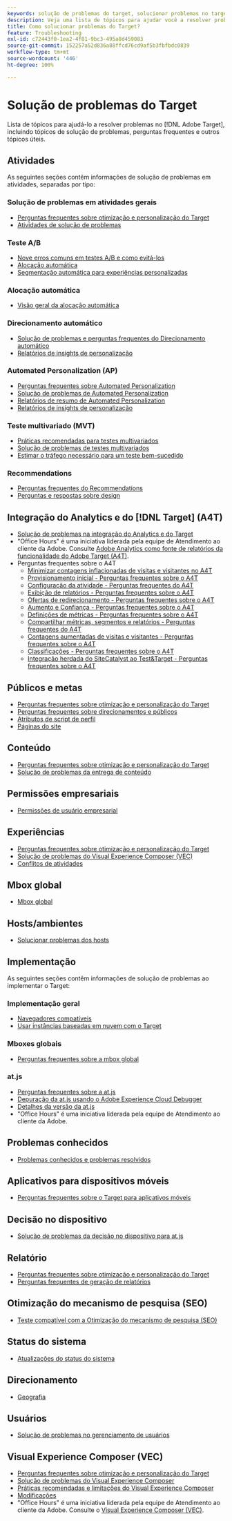 ```yaml
---
keywords: solução de problemas do target, solucionar problemas no target
description: Veja uma lista de tópicos para ajudar você a resolver problemas no Adobe Target, inclusive tópicos de solução de problemas, perguntas frequentes e outros tópicos úteis.
title: Como solucionar problemas do Target?
feature: Troubleshooting
exl-id: c72443f0-1ea2-4f81-9bc3-495a8d459083
source-git-commit: 152257a52d836a88ffcd76cd9af5b3fbfbdc0839
workflow-type: tm+mt
source-wordcount: '446'
ht-degree: 100%

---
```


# Solução de problemas do Target

Lista de tópicos para ajudá-lo a resolver problemas no [!DNL Adobe Target], incluindo tópicos de solução de problemas, perguntas frequentes e outros tópicos úteis.

## Atividades

As seguintes seções contêm informações de solução de problemas em atividades, separadas por tipo:

### Solução de problemas em atividades gerais

* [Perguntas frequentes sobre otimização e personalização do Target](/help/main/c-intro/cmp-target-standard-cheatsheet.md)
* [Atividades de solução de problemas](/help/main/c-activities/c-troubleshooting-activities/troubleshooting-activities.md)

### Teste A/B

* [Nove erros comuns em testes A/B e como evitá-los](/help/main/c-activities/t-test-ab/common-ab-testing-pitfalls.md)
* [Alocação automática](/help/main/c-activities/automated-traffic-allocation/automated-traffic-allocation.md)
* [Segmentação automática para experiências personalizadas](/help/main/c-activities/auto-target/auto-target-to-optimize.md)

### Alocação automática

* [Visão geral da alocação automática](/help/main/c-activities/automated-traffic-allocation/automated-traffic-allocation.md#section_0E72C1D72DE74F589F965D4B1763E5C3)

### Direcionamento automático

* [Solução de problemas e perguntas frequentes do Direcionamento automático](/help/main/c-activities/auto-target/auto-target-troubleshooting-faqs.md)
* [Relatórios de insights de personalização](/help/main/c-reports/c-personalization-insights-reports/personalization-insights-reports.md)

### Automated Personalization (AP)

* [Perguntas frequentes sobre Automated Personalization](/help/main/c-activities/t-automated-personalization/automated-personalization-faq.md)
* [Solução de problemas de Automated Personalization](/help/main/c-activities/t-automated-personalization/ap-trouble.md)
* [Relatórios de resumo de Automated Personalization](/help/main/c-reports/reports-ap.md)
* [Relatórios de insights de personalização](/help/main/c-reports/c-personalization-insights-reports/personalization-insights-reports.md)

### Teste multivariado (MVT)

* [Práticas recomendadas para testes multivariados](/help/main/c-activities/c-multivariate-testing/best-practices.md)
* [Solução de problemas de testes multivariados](/help/main/c-activities/c-multivariate-testing/best-practices.md)
* [Estimar o tráfego necessário para um teste bem-sucedido](/help/main/c-activities/c-multivariate-testing/t-create-multivariate-test/traffic-estimator.md)

### Recommendations

* [Perguntas frequentes do Recommendations](/help/main/c-recommendations/c-recommendations-faq/recommendations-faq.md)
* [Perguntas e respostas sobre design](/help/main/c-recommendations/c-design-overview/template-faq.md)

## Integração do Analytics e do [!DNL Target] (A4T)

* [Solução de problemas na integração do Analytics e do Target](/help/main/c-integrating-target-with-mac/a4t/c-a4t-troubleshooting/a4t-troubleshooting.md)
* &quot;Office Hours&quot; é uma iniciativa liderada pela equipe de Atendimento ao cliente da Adobe. Consulte [Adobe Analytics como fonte de relatórios da funcionalidade do Adobe Target (A4T)](/help/main/c-integrating-target-with-mac/a4t/a4t.md).
* Perguntas frequentes sobre o A4T
   * [Minimizar contagens inflacionadas de visitas e visitantes no A4T](/help/main/c-integrating-target-with-mac/a4t/c-a4t-troubleshooting/minimizing-inflated-visit-and-visitor-counts-a4t.md)
   * [Provisionamento inicial - Perguntas frequentes sobre o A4T](/help/main/c-integrating-target-with-mac/a4t/r-a4t-faq/a4t-faq-initial-provisioning.md)
   * [Configuração da atividade - Perguntas frequentes do A4T](/help/main/c-integrating-target-with-mac/a4t/r-a4t-faq/a4t-faq-activity-setup.md)
   * [Exibição de relatórios - Perguntas frequentes sobre o A4T](/help/main/c-integrating-target-with-mac/a4t/r-a4t-faq/a4t-faq-viewing-reports.md)
   * [Ofertas de redirecionamento - Perguntas frequentes sobre o A4T](/help/main/c-integrating-target-with-mac/a4t/r-a4t-faq/a4t-faq-redirect-offers.md)
   * [Aumento e Confiança - Perguntas frequentes sobre o A4T](/help/main/c-integrating-target-with-mac/a4t/r-a4t-faq/a4t-faq-lift-and-confidence.md)
   * [Definições de métricas - Perguntas frequentes sobre o A4T](/help/main/c-integrating-target-with-mac/a4t/r-a4t-faq/a4t-faq-metric-definition.md)
   * [Compartilhar métricas, segmentos e relatórios - Perguntas frequentes do A4T](/help/main/c-target/c-troubleshooting-targets-and-audiences/a4t-faq-sharing-metrics-audiences-reports.md)
   * [Contagens aumentadas de visitas e visitantes - Perguntas frequentes sobre o A4T](/help/main/c-integrating-target-with-mac/a4t/r-a4t-faq/a4t-faq-inflated-visit-and-visitor-counts.md)
   * [Classificações - Perguntas frequentes sobre o A4T](/help/main/c-integrating-target-with-mac/a4t/r-a4t-faq/a4t-faq-classifications.md)
   * [Integração herdada do SiteCatalyst ao Test&amp;Target - Perguntas frequentes sobre o A4T](/help/main/c-integrating-target-with-mac/a4t/r-a4t-faq/a4t-faq-old-integration.md)

## Públicos e metas

* [Perguntas frequentes sobre otimização e personalização do Target](/help/main/c-intro/cmp-target-standard-cheatsheet.md)
* [Perguntas frequentes sobre direcionamentos e públicos](/help/main/c-target/c-troubleshooting-targets-and-audiences/troubleshooting-targets-and-audiences.md)
* [Atributos de script de perfil](/help/main/c-target/c-visitor-profile/profile-parameters.md)
* [Páginas do site](/help/main/c-target/c-audiences/c-target-rules/site-pages.md)

## Conteúdo

* [Perguntas frequentes sobre otimização e personalização do Target](/help/main/c-intro/cmp-target-standard-cheatsheet.md)
* [Solução de problemas da entrega de conteúdo](/help/main/c-activities/c-troubleshooting-activities/content-trouble.md)

## Permissões empresariais

* [Permissões de usuário empresarial](/help/main/administrating-target/c-user-management/property-channel/property-channel.md)

## Experiências

* [Perguntas frequentes sobre otimização e personalização do Target](/help/main/c-intro/cmp-target-standard-cheatsheet.md)
* [Solução de problemas do Visual Experience Composer (VEC)](/help/main/c-experiences/c-visual-experience-composer/r-troubleshoot-composer/troubleshoot-composer.md)
* [Conflitos de atividades](/help/main/c-experiences/c-visual-experience-composer/activity-collisions.md)

## Mbox global

* [Mbox global](/help/main/c-implementing-target/c-implementing-target-for-client-side-web/c-target-atjs-faq/global-mbox-frequently-asked-questions.md)

## Hosts/ambientes

* [Solucionar problemas dos hosts](/help/main/administrating-target/hosts.md)

## Implementação

As seguintes seções contêm informações de solução de problemas ao implementar o Target:

### Implementação geral

* [Navegadores compatíveis](/help/main/c-implementing-target/c-considerations-before-you-implement-target/supported-browsers.md)
* [Usar instâncias baseadas em nuvem com o Target](/help/main/c-implementing-target/c-implementing-target-for-client-side-web/c-target-debugging-atjs/targeting-using-cloud-based-instances.md)

### Mboxes globais

* [Perguntas frequentes sobre a mbox global](/help/main/c-implementing-target/c-implementing-target-for-client-side-web/c-target-atjs-faq/global-mbox-frequently-asked-questions.md)

### at.js

* [Perguntas frequentes sobre a at.js](/help/main/c-implementing-target/c-implementing-target-for-client-side-web/c-target-atjs-faq/target-atjs-faq.md)
* [Depuração da at.js usando o Adobe Experience Cloud Debugger](/help/main/c-implementing-target/c-implementing-target-for-client-side-web/c-target-debugging-atjs/target-debugging-atjs.md)
* [Detalhes da versão da at.js](/help/main/c-implementing-target/c-implementing-target-for-client-side-web/target-atjs-versions.md)
* &quot;Office Hours&quot; é uma iniciativa liderada pela equipe de Atendimento ao cliente da Adobe.

## Problemas conhecidos

* [Problemas conhecidos e problemas resolvidos](/help/main/r-release-notes/known-issues-resolved-issues.md)

## Aplicativos para dispositivos móveis

* [Perguntas frequentes sobre o Target para aplicativos móveis](/help/main/c-target-mobile-app/target-for-mobile-apps-faq.md)

## Decisão no dispositivo

* [Solução de problemas da decisão no dispositivo para at.js](/help/main/c-implementing-target/c-implementing-target-for-client-side-web/on-device-decisioning/troubleshooting-on-device-decisioning.md)

## Relatório

* [Perguntas frequentes sobre otimização e personalização do Target](/help/main/c-intro/cmp-target-standard-cheatsheet.md)
* [Perguntas frequentes de geração de relatórios](/help/main/c-reports/reporting-frequently-asked-questions.md)

## Otimização do mecanismo de pesquisa (SEO)

* [Teste compatível com a Otimização do mecanismo de pesquisa (SEO)](/help/main/c-implementing-target/c-implementing-target-for-client-side-web/c-how-atjs-works/how-atjs-works.md)

## Status do sistema

* [Atualizações do status do sistema](/help/main/r-release-notes/system-status-updates.md)

## Direcionamento

* [Geografia](/help/main/c-target/c-audiences/c-target-rules/geo.md)

## Usuários

* [Solução de problemas no gerenciamento de usuários](/help/main/administrating-target/c-user-management/c-user-management/troubleshooting-user-management.md)

## Visual Experience Composer (VEC)

* [Perguntas frequentes sobre otimização e personalização do Target](/help/main/c-intro/cmp-target-standard-cheatsheet.md)
* [Solução de problemas do Visual Experience Composer](/help/main/c-experiences/c-visual-experience-composer/r-troubleshoot-composer/troubleshoot-composer.md)
* [Práticas recomendadas e limitações do Visual Experience Composer](/help/main/c-experiences/c-visual-experience-composer/experience-composer-best-practices.md)
* [Modificações](/help/main/c-experiences/c-visual-experience-composer/c-vec-code-editor/vec-code-editor.md)
* &quot;Office Hours&quot; é uma iniciativa liderada pela equipe de Atendimento ao cliente da Adobe. Consulte o [Visual Experience Composer (VEC)](/help/main/c-experiences/c-visual-experience-composer/visual-experience-composer.md).

